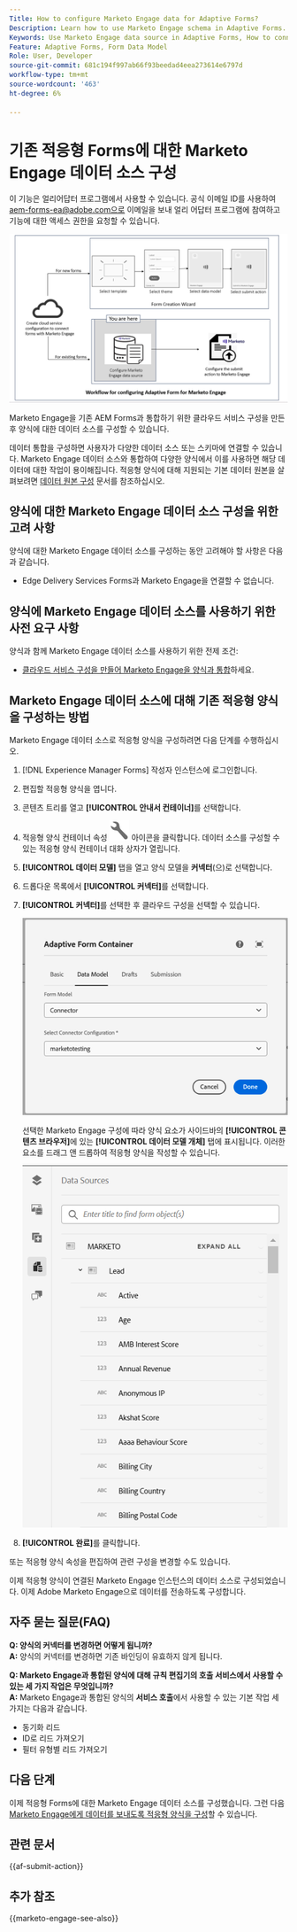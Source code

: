 ```yaml
---
Title: How to configure Marketo Engage data for Adaptive Forms?
Description: Learn how to use Marketo Engage schema in Adaptive Forms.
Keywords: Use Marketo Engage data source in Adaptive Forms, How to connect a Marketo instance data source with form? , Connect a form to Marketo.
Feature: Adaptive Forms, Form Data Model
Role: User, Developer
source-git-commit: 681c194f997ab66f93beedad4eea273614e6797d
workflow-type: tm+mt
source-wordcount: '463'
ht-degree: 6%

---
```



# 기존 적응형 Forms에 대한 Marketo Engage 데이터 소스 구성

<span class="preview"> 이 기능은 얼리어답터 프로그램에서 사용할 수 있습니다. 공식 이메일 ID를 사용하여 aem-forms-ea@adobe.com으로 이메일을 보내 얼리 어답터 프로그램에 참여하고 기능에 대한 액세스 권한을 요청할 수 있습니다. </span>

![워크플로](/help/forms/assets/workflow-marketo-2.png)

Marketo Engage을 기존 AEM Forms과 통합하기 위한 클라우드 서비스 구성을 만든 후 양식에 대한 데이터 소스를 구성할 수 있습니다.

데이터 통합을 구성하면 사용자가 다양한 데이터 소스 또는 스키마에 연결할 수 있습니다. Marketo Engage 데이터 소스와 통합하여 다양한 양식에서 이를 사용하면 해당 데이터에 대한 작업이 용이해집니다. 적응형 양식에 대해 지원되는 기본 데이터 원본을 살펴보려면 [데이터 원본 구성](/help/forms/configure-data-sources.md) 문서를 참조하십시오.

## 양식에 대한 Marketo Engage 데이터 소스 구성을 위한 고려 사항

양식에 대한 Marketo Engage 데이터 소스를 구성하는 동안 고려해야 할 사항은 다음과 같습니다.

* Edge Delivery Services Forms과 Marketo Engage을 연결할 수 없습니다.

## 양식에 Marketo Engage 데이터 소스를 사용하기 위한 사전 요구 사항

양식과 함께 Marketo Engage 데이터 소스를 사용하기 위한 전제 조건:

* [클라우드 서비스 구성을 만들어 Marketo Engage을 양식과 통합](/help/forms/integrate-form-to-marketo-engage.md)하세요.

## Marketo Engage 데이터 소스에 대해 기존 적응형 양식을 구성하는 방법

Marketo Engage 데이터 소스로 적응형 양식을 구성하려면 다음 단계를 수행하십시오.
1. [!DNL Experience Manager Forms] 작성자 인스턴스에 로그인합니다.

1. 편집할 적응형 양식을 엽니다.
1. 콘텐츠 트리를 열고 **[!UICONTROL 안내서 컨테이너]**&#x200B;를 선택합니다.
1. 적응형 양식 컨테이너 속성 ![적응형 양식 컨테이너 속성](/help/forms/assets/configure-icon.svg) 아이콘을 클릭합니다. 데이터 소스를 구성할 수 있는 적응형 양식 컨테이너 대화 상자가 열립니다.
1. **[!UICONTROL 데이터 모델]** 탭을 열고 양식 모델을 **커넥터**(으)로 선택합니다.
1. 드롭다운 목록에서 **[!UICONTROL 커넥터]**&#x200B;를 선택합니다.

1. **[!UICONTROL 커넥터]**&#x200B;를 선택한 후 클라우드 구성을 선택할 수 있습니다.

   ![Marketo 커넥터 선택](/help/forms/assets/select-marketo-connector.png)

   선택한 Marketo Engage 구성에 따라 양식 요소가 사이드바의 **[!UICONTROL 콘텐츠 브라우저]**&#x200B;에 있는 **[!UICONTROL 데이터 모델 개체]** 탭에 표시됩니다. 이러한 요소를 드래그 앤 드롭하여 적응형 양식을 작성할 수 있습니다.

   ![Marketo 데이터 Source](/help/forms/assets/marketo-engage-data-source.png)

1. **[!UICONTROL 완료]**&#x200B;를 클릭합니다.

또는 적응형 양식 속성을 편집하여 관련 구성을 변경할 수도 있습니다.

이제 적응형 양식이 연결된 Marketo Engage 인스턴스의 데이터 소스로 구성되었습니다. 이제 Adobe Marketo Engage으로 데이터를 전송하도록 구성합니다.

## 자주 묻는 질문(FAQ)

**Q: 양식의 커넥터를 변경하면 어떻게 됩니까?**\
**A:** 양식의 커넥터를 변경하면 기존 바인딩이 유효하지 않게 됩니다.

**Q: Marketo Engage과 통합된 양식에 대해 규칙 편집기의 호출 서비스에서 사용할 수 있는 세 가지 작업은 무엇입니까?**\
**A:** Marketo Engage과 통합된 양식의 **서비스 호출**&#x200B;에서 사용할 수 있는 기본 작업 세 가지는 다음과 같습니다.
* 동기화 리드
* ID로 리드 가져오기
* 필터 유형별 리드 가져오기

## 다음 단계

이제 적응형 Forms에 대한 Marketo Engage 데이터 소스를 구성했습니다. 그런 다음 [Marketo Engage에게 데이터를 보내도록 적응형 양식을 구성](/help/forms/submit-adaptive-form-to-marketo-engage.md)할 수 있습니다.

## 관련 문서

{{af-submit-action}}

## 추가 참조

{{marketo-engage-see-also}}


